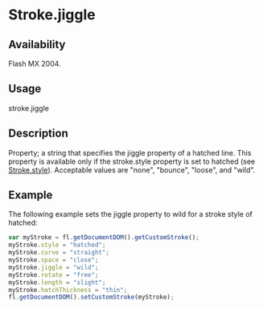 # Stroke.jiggle

## Availability

Flash MX 2004.

## Usage

stroke.jiggle

## Description

Property; a string that specifies the jiggle property of a hatched line. This property is available only if the stroke.style property is set to hatched (see [Stroke.style](../Stroke_object/Stroke20.md)). Acceptable values are "none", "bounce", "loose", and "wild".

## Example

The following example sets the jiggle property to wild for a stroke style of hatched:

```javascript
var myStroke = fl.getDocumentDOM().getCustomStroke();
myStroke.style = "hatched";
myStroke.curve = "straight";
myStroke.space = "close";
myStroke.jiggle = "wild";
myStroke.rotate = "free";
myStroke.length = "slight";
myStroke.hatchThickness = "thin";
fl.getDocumentDOM().setCustomStroke(myStroke);
```
